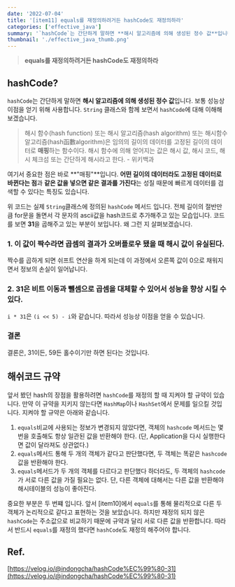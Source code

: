 ```yaml
---
date: '2022-07-04'
title: '[item11] equals를 재정의하려거든 hashCode도 재정의하라'
categories: ['effective_java']
summary: '`hashCode`는 간단하게 말하면 **해시 알고리즘에 의해 생성된 정수 값**입니다. 보통 성능상 이점을 얻기 위해 사용합니다. `String` 클래스와 함께 보면서 `hashCode`에 대해 이해해 보겠습니다.'
thumbnail: './effective_java_thumb.png'
---
```


> **equals를 재정의하려거든 hashCode도 재정의하라**

## hashCode?
`hashCode`는 간단하게 말하면 **해시 알고리즘에 의해 생성된 정수 값**입니다. 보통 성능상 이점을 얻기 위해 사용합니다. `String` 클래스와 함께 보면서 `hashCode`에 대해 이해해 보겠습니다.

> 해시 함수(hash function) 또는 해시 알고리즘(hash algorithm) 또는 해시함수알고리즘(hash函數algorithm)은 임의의 길이의 데이터를 고정된 길이의 데이터로 **매핑**하는 함수이다. 해시 함수에 의해 얻어지는 값은 해시 값, 해시 코드, 해시 체크섬 또는 간단하게 해시라고 한다. - 위키백과

여기서 중요한 점은 바로 **"매핑"**입니다. **어떤 길이의 데이터라도 고정된 데이터로 바뀐다는 점**과 **같은 값을 넣으면 같은 결과를 가진다**는 성질 때문에 빠르게 데이터를 검색할 수 있다는 특징도 있습니다.

<script src="https://gist.github.com/gusah009/d25d854df0ae93a4b1905d2662dda554.js"></script>

위 코드는 실제 `String`클래스에 정의된 `hashCode` 메서드 입니다. 전체 길이의 절반만큼 for문을 돌면서 각 문자의 ascii값을 hash코드로 추가해주고 있는 모습입니다. 코드를 보면 **31**을 곱해주고 있는 부분이 보입니다. 왜 그런 지 살펴보겠습니다.

### 1. 이 값이 짝수라면 곱셈의 결과가 오버플로우 됐을 때 해시 값이 유실된다.
짝수를 곱하게 되면 쉬프트 연산을 하게 되는데 이 과정에서 오른쪽 값이 0으로 채워지면서 정보의 손실이 일어납니다.

### 2. 31은 비트 이동과 뺄셈으로 곱셈을 대체할 수 있어서 성능을 향상 시킬 수 있다.
`i * 31`은 `(i << 5) - i`와 같습니다. 따라서 성능상 이점을 얻을 수 있습니다.

### 결론
결론은, 31이든, 59든 홀수이기만 하면 된다는 것입니다.

## 해쉬코드 규약
앞서 봤던 hash의 장점을 활용하려면 `hashCode`를 재정의 할 때 지켜야 할 규약이 있습니다. 만약 이 규약을 지키지 않는다면 `HashMap`이나 `HashSet`에서 문제를 일으킬 것입니다. 지켜야 할 규약은 아래와 같습니다.

1. `equals`비교에 사용되는 정보가 변경되지 않았다면, 객체의 `hashcode` 메서드는 몇번을 호출해도 항상 일관된 값을 반환해야 한다. (단, Application을 다시 실행한다면 값이 달라져도 상관없다.)
2. `equals`메서드 통해 두 개의 객체가 같다고 판단했다면, 두 객체는 똑같은 `hashcode` 값을 반환해야 한다.
3. `equals`메서드가 두 개의 객체를 다르다고 판단했다 하더라도, 두 객체의 `hashcode`가 서로 다른 값을 가질 필요는 없다. 단, 다른 객체에 대해서는 다른 값을 반환해야 해시테이블의 성능이 좋아진다.

중요한 부분은 두 번쨰 입니다. 앞서 [item10]에서 `equals`를 통해 물리적으로 다른 두 객체가 논리적으로 같다고 표현하는 것을 보았습니다. 하지만 재정의 되지 않은 `hashCode`는 주소값으로 비교하기 때문에 규약과 달리 서로 다른 값을 반환합니다. 따라서 반드시 `equals`를 재정의 했다면 `hashCode`도 재정의 해주어야 합니다.


## Ref.
[https://velog.io/@indongcha/hashCode%EC%99%80-31](https://velog.io/@indongcha/hashCode%EC%99%80-31)